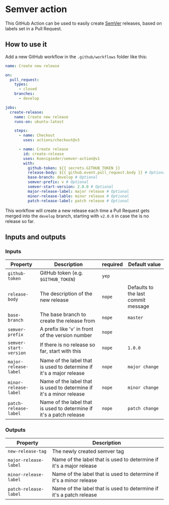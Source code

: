 # Semver action

This GitHub Action can be used to easily create [SemVer](https://semver.org/) releases, based on labels set in a Pull
Request.

## How to use it

Add a new GitHub workflow in the `.github/workflows` folder like this:

```yaml
name: Create new release

on:
  pull_request:
    types:
      - closed
    branches:
      - develop

jobs:
  create-release:
    name: Create new release
    runs-on: ubuntu-latest

    steps:
      - name: Checkout
        uses: actions/checkout@v3

      - name: Create release
        id: create-release
        uses: Koenigseder/semver-action@v1
        with:
          github-token: ${{ secrets.GITHUB_TOKEN }}
          release-body: ${{ github.event.pull_request.body }} # Optional
          base-branch: develop # Optional
          semver-prefix: v # Optional
          semver-start-version: 2.0.0 # Optional
          major-release-label: major release # Optional
          minor-release-lable: minor release # Optional
          patch-release-label: patch release # Optional
```

This workflow will create a new release each time a Pull Request gets merged into the `develop` branch, starting with
`v2.0.0` in case the is no release so far.

## Inputs and outputs

### Inputs

| Property               | Description                                                         | required | Default value                       |
|------------------------|---------------------------------------------------------------------|----------|-------------------------------------|
| `github-token`         | GitHub token (e.g. `$GITHUB_TOKEN`)                                 | `yep`    |                                     |
| `release-body`         | The description of the new release                                  | `nope`   | Defaults to the last commit message |
| `base-branch`          | The base branch to create the release from                          | `nope`   | `master`                            |
| `semver-prefix`        | A prefix like 'v' in front of the version number                    | `nope`   |                                     |
| `semver-start-version` | If there is no release so far, start with this                      | `nope`   | `1.0.0`                             |
| `major-release-label`  | Name of the label that is used to determine if it's a major release | `nope`   | `major change`                      |
| `minor-release-label`  | Name of the label that is used to determine if it's a minor release | `nope`   | `minor change`                      |
| `patch-release-label`  | Name of the label that is used to determine if it's a patch release | `nope`   | `patch change`                      |

### Outputs

| Property              | Description                                                         |
|-----------------------|---------------------------------------------------------------------|
| `new-release-tag`     | The newly created semver tag                                        |
| `major-release-label` | Name of the label that is used to determine if it's a major release |
| `minor-release-label` | Name of the label that is used to determine if it's a minor release |
| `patch-release-label` | Name of the label that is used to determine if it's a patch release |
